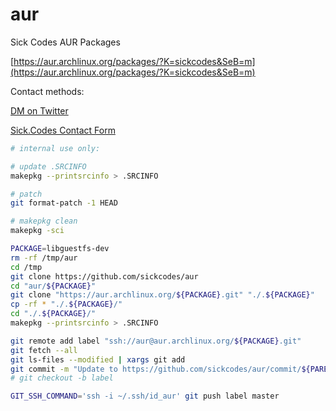 # aur
Sick Codes AUR Packages

[https://aur.archlinux.org/packages/?K=sickcodes&SeB=m](https://aur.archlinux.org/packages/?K=sickcodes&SeB=m)

Contact methods:

[DM on Twitter](https://twitter.com/sickcodes)

[Sick.Codes Contact Form](https://sick.codes)

```bash
# internal use only:

# update .SRCINFO
makepkg --printsrcinfo > .SRCINFO

# patch
git format-patch -1 HEAD

# makepkg clean
makepkg -sci
```


```bash
PACKAGE=libguestfs-dev
rm -rf /tmp/aur
cd /tmp
git clone https://github.com/sickcodes/aur
cd "aur/${PACKAGE}"
git clone "https://aur.archlinux.org/${PACKAGE}.git" "./.${PACKAGE}"
cp -rf * "./.${PACKAGE}/"
cd "./.${PACKAGE}/"
makepkg --printsrcinfo > .SRCINFO

git remote add label "ssh://aur@aur.archlinux.org/${PACKAGE}.git"
git fetch --all
git ls-files --modified | xargs git add
git commit -m "Update to https://github.com/sickcodes/aur/commit/${PARENT_COMMIT}"
# git checkout -b label

GIT_SSH_COMMAND='ssh -i ~/.ssh/id_aur' git push label master
```



